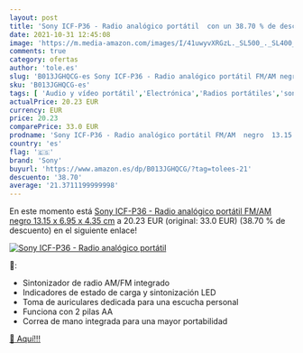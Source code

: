 ```yaml
---
layout: post
title: 'Sony ICF-P36 - Radio analógico portátil  con un 38.70 % de descuento'
date: 2021-10-31 12:45:08
image: 'https://m.media-amazon.com/images/I/41uwyvXRGzL._SL500_._SL400_.jpg'
comments: true
category: ofertas
author: 'tole.es'
slug: 'B013JGHQCG-es Sony ICF-P36 - Radio analógico portátil FM/AM negro 13.15...'
sku: 'B013JGHQCG-es'
tags: [ 'Audio y vídeo portátil','Electrónica','Radios portátiles','sony', ]
actualPrice: 20.23 EUR
currency: EUR
price: 20.23
comparePrice: 33.0 EUR
prodname: 'Sony ICF-P36 - Radio analógico portátil FM/AM  negro  13.15 x 6.95 x 4.35 cm'
country: 'es'
flag: '🇪🇸'
brand: 'Sony'
buyurl: 'https://www.amazon.es/dp/B013JGHQCG/?tag=tolees-21'
descuento: '38.70'
average: '21.3711199999998'
---
```


En este momento está [Sony ICF-P36 - Radio analógico portátil FM/AM  negro  13.15 x 6.95 x 4.35 cm](https://www.amazon.es/dp/B013JGHQCG/?tag=tolees-21) a 20.23 EUR (original: 33.0 EUR) (38.70 %  de descuento) en el siguiente enlace!

[![Sony ICF-P36 - Radio analógico portátil ](https://m.media-amazon.com/images/I/41uwyvXRGzL._SL500_._SL400_.jpg)](https://www.amazon.es/dp/B013JGHQCG/?tag=tolees-21)

🔎:

- Sintonizador de radio AM/FM integrado
- Indicadores de estado de carga y sintonización LED
- Toma de auriculares dedicada para una escucha personal
- Funciona con 2 pilas AA
- Correa de mano integrada para una mayor portabilidad

[🛒 Aquí!!!](https://www.amazon.es/dp/B013JGHQCG/?tag=tolees-21)
